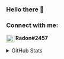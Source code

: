 ### Hello there 👋

### Connect with me:
<img align="left" width="22px" src="https://cdn.jsdelivr.net/npm/simple-icons@v3/icons/discord.svg"/>
<b>Radon#2457</b>
<br/>
<br/>

<details>
  <summary>GitHub Stats</summary>
  <img align="left" src="https://github-readme-stats.vercel.app/api?username=RadonCoding&hide_border=true&show_icons=true&include_all_commits=true&show_icons=true&title_color=fff&icon_color=ff0000&text_color=9f9f9f&bg_color=00000000" />
  <img align="left" src="https://github-readme-stats.vercel.app/api/top-langs/?username=RadonCoding&hide_border=true&layout=compact&show_icons=true&title_color=fff&icon_color=ff0000&text_color=9f9f9f&bg_color=00000000" />
</details>

